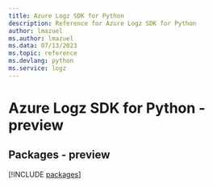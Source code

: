 ```yaml
---
title: Azure Logz SDK for Python
description: Reference for Azure Logz SDK for Python
author: lmazuel
ms.author: lmazuel
ms.data: 07/13/2023
ms.topic: reference
ms.devlang: python
ms.service: logz
---
```

# Azure Logz SDK for Python - preview
## Packages - preview
[!INCLUDE [packages](logz-index.md)]